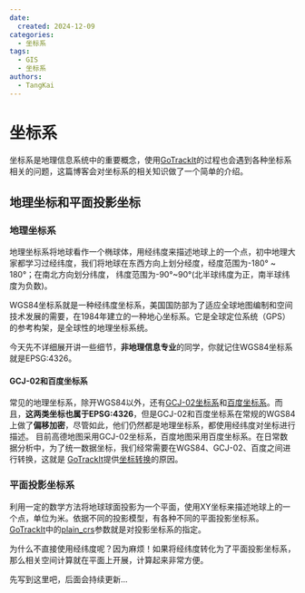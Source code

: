 ```yaml
---
date:
  created: 2024-12-09
categories:
  - 坐标系
tags:
  - GIS
  - 坐标系
authors:
  - TangKai
---
```


[plain_crs]: https://gotrackit.readthedocs.io/en/latest/UserGuide/数据要求/#plain_crs
[坐标转换]: https://gotrackit.readthedocs.io/en/latest/UserGuide/GIS工具/#_2
[GoTrackIt]: https://gotrackit.readthedocs.io/en/latest/
[GCJ-02坐标系]: https://baike.baidu.com/item/GCJ-02/1913612?fr=ge_ala
[百度坐标系]: https://lbsyun.baidu.com/index.php?title=coordinate

# 坐标系
坐标系是地理信息系统中的重要概念，使用[GoTrackIt]的过程也会遇到各种坐标系相关的问题，这篇博客会对坐标系的相关知识做了一个简单的介绍。

## 地理坐标和平面投影坐标

### 地理坐标系
地理坐标系将地球看作一个椭球体，用经纬度来描述地球上的一个点，初中地理大家都学习过经纬度，我们将地球在东西方向上划分经度，经度范围为-180° ~ 180°；在南北方向划分纬度，
纬度范围为-90°~90°(北半球纬度为正，南半球纬度为负数)。

WGS84坐标系就是一种经纬度坐标系，美国国防部为了适应全球地图编制和空间技术发展的需要，在1984年建立的一种地心坐标系。它是全球定位系统（GPS）的参考构架，是全球性的地理坐标系统。

今天先不详细展开讲一些细节，**非地理信息专业**的同学，你就记住WGS84坐标系就是EPSG:4326。

#### GCJ-02和百度坐标系

常见的地理坐标系，除开WGS84以外，还有[GCJ-02坐标系]和[百度坐标系]。而且，**这两类坐标也属于EPSG:4326**，但是GCJ-02和百度坐标系在常规的WGS84上做了**偏移加密**，尽管如此，他们仍然都是地理坐标系，都使用经纬度对坐标进行描述。
目前高德地图采用GCJ-02坐标系，百度地图采用百度坐标系。在日常数据分析中，为了统一数据坐标，我们经常需要在WGS84、GCJ-02、百度之间进行转换，这就是
[GoTrackIt]提供[坐标转换]的原因。

### 平面投影坐标系

利用一定的数学方法将地球球面投影为一个平面，使用XY坐标来描述地球上的一个点，单位为米。依据不同的投影模型，有各种不同的平面投影坐标系。
[GoTrackIt]中的[plain_crs]参数就是对投影坐标系的指定。

为什么不直接使用经纬度呢？因为麻烦！如果将经纬度转化为了平面投影坐标系，那么相关空间计算就在平面上开展，计算起来非常方便。

先写到这里吧，后面会持续更新...